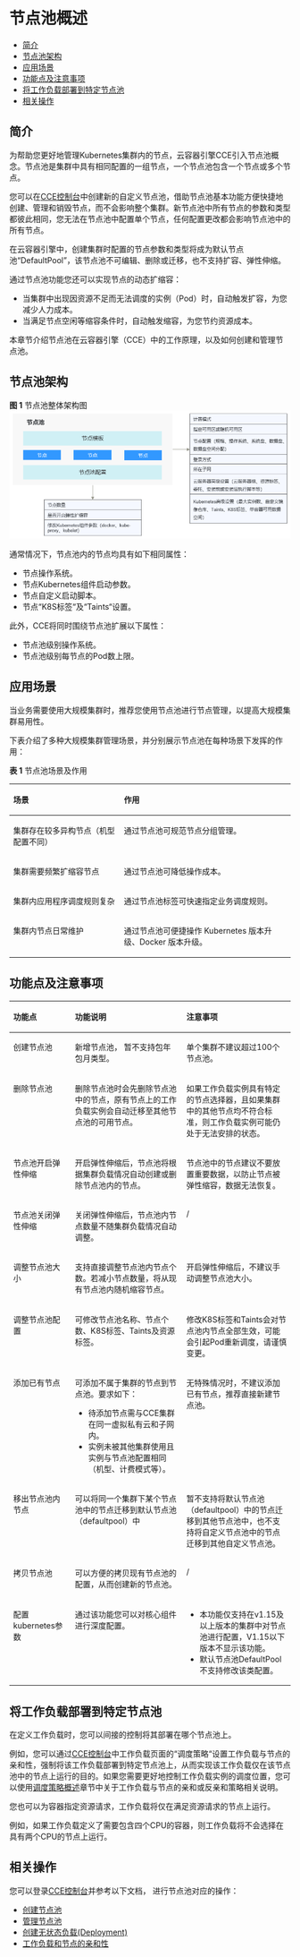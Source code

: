 # 节点池概述<a name="cce_01_0081"></a>

-   [简介](#section11993204511284)
-   [节点池架构](#section1486732122217)
-   [应用场景](#section32131316256)
-   [功能点及注意事项](#section0234145518267)
-   [将工作负载部署到特定节点池](#section12603142443319)
-   [相关操作](#section17716744163316)

## 简介<a name="section11993204511284"></a>

为帮助您更好地管理Kubernetes集群内的节点，云容器引擎CCE引入节点池概念。节点池是集群中具有相同配置的一组节点，一个节点池包含一个节点或多个节点。

您可以在[CCE控制台](https://console.huaweicloud.com/cce2.0/?utm_source=helpcenter)中创建新的自定义节点池，借助节点池基本功能方便快捷地创建、管理和销毁节点，而不会影响整个集群。新节点池中所有节点的参数和类型都彼此相同，您无法在节点池中配置单个节点，任何配置更改都会影响节点池中的所有节点。

在云容器引擎中，创建集群时配置的节点参数和类型将成为默认节点池“DefaultPool”，该节点池不可编辑、删除或迁移，也不支持扩容、弹性伸缩。

通过节点池功能您还可以实现节点的动态扩缩容：

-   当集群中出现因资源不足而无法调度的实例（Pod）时，自动触发扩容，为您减少人力成本。
-   当满足节点空闲等缩容条件时，自动触发缩容，为您节约资源成本。

本章节介绍节点池在云容器引擎（CCE）中的工作原理，以及如何创建和管理节点池。

## 节点池架构<a name="section1486732122217"></a>

**图 1**  节点池整体架构图<a name="fig10621426152210"></a>  
![](figures/节点池整体架构图.png "节点池整体架构图")

通常情况下，节点池内的节点均具有如下相同属性：

-   节点操作系统。
-   节点Kubernetes组件启动参数。
-   节点自定义启动脚本。
-   节点“K8S标签“及“Taints“设置。

此外，CCE将同时围绕节点池扩展以下属性：

-   节点池级别操作系统。
-   节点池级别每节点的Pod数上限。

## 应用场景<a name="section32131316256"></a>

当业务需要使用大规模集群时，推荐您使用节点池进行节点管理，以提高大规模集群易用性。

下表介绍了多种大规模集群管理场景，并分别展示节点池在每种场景下发挥的作用：

**表 1**  节点池场景及作用

<a name="table1736317479258"></a>
<table><thead align="left"><tr id="row336414719256"><th class="cellrowborder" valign="top" width="39.32%" id="mcps1.2.3.1.1"><p id="p5364134792518"><a name="p5364134792518"></a><a name="p5364134792518"></a>场景</p>
</th>
<th class="cellrowborder" valign="top" width="60.68%" id="mcps1.2.3.1.2"><p id="p19364174712511"><a name="p19364174712511"></a><a name="p19364174712511"></a>作用</p>
</th>
</tr>
</thead>
<tbody><tr id="row736464715258"><td class="cellrowborder" valign="top" width="39.32%" headers="mcps1.2.3.1.1 "><p id="p5560152172517"><a name="p5560152172517"></a><a name="p5560152172517"></a>集群存在较多异构节点（机型配置不同）</p>
</td>
<td class="cellrowborder" valign="top" width="60.68%" headers="mcps1.2.3.1.2 "><p id="p556055292512"><a name="p556055292512"></a><a name="p556055292512"></a>通过节点池可规范节点分组管理。</p>
</td>
</tr>
<tr id="row1136494714252"><td class="cellrowborder" valign="top" width="39.32%" headers="mcps1.2.3.1.1 "><p id="p1856095212258"><a name="p1856095212258"></a><a name="p1856095212258"></a>集群需要频繁扩缩容节点</p>
</td>
<td class="cellrowborder" valign="top" width="60.68%" headers="mcps1.2.3.1.2 "><p id="p1956035211257"><a name="p1956035211257"></a><a name="p1956035211257"></a>通过节点池可降低操作成本。</p>
</td>
</tr>
<tr id="row1936417470257"><td class="cellrowborder" valign="top" width="39.32%" headers="mcps1.2.3.1.1 "><p id="p1756045232510"><a name="p1756045232510"></a><a name="p1756045232510"></a>集群内应用程序调度规则复杂</p>
</td>
<td class="cellrowborder" valign="top" width="60.68%" headers="mcps1.2.3.1.2 "><p id="p25602524254"><a name="p25602524254"></a><a name="p25602524254"></a>通过节点池标签可快速指定业务调度规则。</p>
</td>
</tr>
<tr id="row53641847192519"><td class="cellrowborder" valign="top" width="39.32%" headers="mcps1.2.3.1.1 "><p id="p156195217255"><a name="p156195217255"></a><a name="p156195217255"></a>集群内节点日常维护</p>
</td>
<td class="cellrowborder" valign="top" width="60.68%" headers="mcps1.2.3.1.2 "><p id="p25616522258"><a name="p25616522258"></a><a name="p25616522258"></a>通过节点池可便捷操作 Kubernetes 版本升级、Docker 版本升级。</p>
</td>
</tr>
</tbody>
</table>

## 功能点及注意事项<a name="section0234145518267"></a>

<a name="table0843131752720"></a>
<table><thead align="left"><tr id="row15843151716271"><th class="cellrowborder" valign="top" width="21.942194219421943%" id="mcps1.1.4.1.1"><p id="p38431175276"><a name="p38431175276"></a><a name="p38431175276"></a>功能点</p>
</th>
<th class="cellrowborder" valign="top" width="39.603960396039604%" id="mcps1.1.4.1.2"><p id="p14843191752714"><a name="p14843191752714"></a><a name="p14843191752714"></a>功能说明</p>
</th>
<th class="cellrowborder" valign="top" width="38.453845384538454%" id="mcps1.1.4.1.3"><p id="p48430171279"><a name="p48430171279"></a><a name="p48430171279"></a>注意事项</p>
</th>
</tr>
</thead>
<tbody><tr id="row68431917172718"><td class="cellrowborder" valign="top" width="21.942194219421943%" headers="mcps1.1.4.1.1 "><p id="p0579122852710"><a name="p0579122852710"></a><a name="p0579122852710"></a>创建节点池</p>
</td>
<td class="cellrowborder" valign="top" width="39.603960396039604%" headers="mcps1.1.4.1.2 "><p id="p65790289272"><a name="p65790289272"></a><a name="p65790289272"></a>新增节点池， 暂不支持包年包月类型。</p>
</td>
<td class="cellrowborder" valign="top" width="38.453845384538454%" headers="mcps1.1.4.1.3 "><p id="p105791528112711"><a name="p105791528112711"></a><a name="p105791528112711"></a>单个集群不建议超过100个节点池。</p>
</td>
</tr>
<tr id="row1084351717279"><td class="cellrowborder" valign="top" width="21.942194219421943%" headers="mcps1.1.4.1.1 "><p id="p105796289273"><a name="p105796289273"></a><a name="p105796289273"></a>删除节点池</p>
</td>
<td class="cellrowborder" valign="top" width="39.603960396039604%" headers="mcps1.1.4.1.2 "><p id="p1916410397318"><a name="p1916410397318"></a><a name="p1916410397318"></a>删除节点池时会先删除节点池中的节点，原有节点上的工作负载实例会自动迁移至其他节点池的可用节点。</p>
</td>
<td class="cellrowborder" valign="top" width="38.453845384538454%" headers="mcps1.1.4.1.3 "><p id="p75791828182711"><a name="p75791828182711"></a><a name="p75791828182711"></a>如果工作负载实例具有特定的节点选择器，且如果集群中的其他节点均不符合标准，则工作负载实例可能仍处于无法安排的状态。</p>
</td>
</tr>
<tr id="row118434173271"><td class="cellrowborder" valign="top" width="21.942194219421943%" headers="mcps1.1.4.1.1 "><p id="p65790288276"><a name="p65790288276"></a><a name="p65790288276"></a>节点池开启弹性伸缩</p>
</td>
<td class="cellrowborder" valign="top" width="39.603960396039604%" headers="mcps1.1.4.1.2 "><p id="p11579152892711"><a name="p11579152892711"></a><a name="p11579152892711"></a>开启弹性伸缩后，节点池将根据集群负载情况自动创建或删除节点池内的节点。</p>
</td>
<td class="cellrowborder" valign="top" width="38.453845384538454%" headers="mcps1.1.4.1.3 "><p id="p105796284275"><a name="p105796284275"></a><a name="p105796284275"></a>节点池中的节点建议不要放置重要数据，以防止节点被弹性缩容，数据无法恢复。</p>
</td>
</tr>
<tr id="row5843131718272"><td class="cellrowborder" valign="top" width="21.942194219421943%" headers="mcps1.1.4.1.1 "><p id="p18579132802720"><a name="p18579132802720"></a><a name="p18579132802720"></a>节点池关闭弹性伸缩</p>
</td>
<td class="cellrowborder" valign="top" width="39.603960396039604%" headers="mcps1.1.4.1.2 "><p id="p75791228192718"><a name="p75791228192718"></a><a name="p75791228192718"></a>关闭弹性伸缩后，节点池内节点数量不随集群负载情况自动调整。</p>
</td>
<td class="cellrowborder" valign="top" width="38.453845384538454%" headers="mcps1.1.4.1.3 "><p id="p17590142818271"><a name="p17590142818271"></a><a name="p17590142818271"></a>/</p>
</td>
</tr>
<tr id="row98435171275"><td class="cellrowborder" valign="top" width="21.942194219421943%" headers="mcps1.1.4.1.1 "><p id="p18579928102713"><a name="p18579928102713"></a><a name="p18579928102713"></a>调整节点池大小</p>
</td>
<td class="cellrowborder" valign="top" width="39.603960396039604%" headers="mcps1.1.4.1.2 "><p id="p145794286275"><a name="p145794286275"></a><a name="p145794286275"></a>支持直接调整节点池内节点个数。若减小节点数量，将从现有节点池内随机缩容节点。</p>
</td>
<td class="cellrowborder" valign="top" width="38.453845384538454%" headers="mcps1.1.4.1.3 "><p id="p25795288273"><a name="p25795288273"></a><a name="p25795288273"></a>开启弹性伸缩后，不建议手动调整节点池大小。</p>
</td>
</tr>
<tr id="row18431117142713"><td class="cellrowborder" valign="top" width="21.942194219421943%" headers="mcps1.1.4.1.1 "><p id="p1657922832717"><a name="p1657922832717"></a><a name="p1657922832717"></a>调整节点池配置</p>
</td>
<td class="cellrowborder" valign="top" width="39.603960396039604%" headers="mcps1.1.4.1.2 "><p id="p3579182816279"><a name="p3579182816279"></a><a name="p3579182816279"></a>可修改节点池名称、节点个数、K8S标签、Taints及资源标签。</p>
</td>
<td class="cellrowborder" valign="top" width="38.453845384538454%" headers="mcps1.1.4.1.3 "><p id="p857917281274"><a name="p857917281274"></a><a name="p857917281274"></a>修改K8S标签和Taints会对节点池内节点全部生效，可能会引起Pod重新调度，请谨慎变更。</p>
</td>
</tr>
<tr id="row170102513272"><td class="cellrowborder" valign="top" width="21.942194219421943%" headers="mcps1.1.4.1.1 "><p id="p1757922892720"><a name="p1757922892720"></a><a name="p1757922892720"></a>添加已有节点</p>
</td>
<td class="cellrowborder" valign="top" width="39.603960396039604%" headers="mcps1.1.4.1.2 "><p id="p557942817276"><a name="p557942817276"></a><a name="p557942817276"></a>可添加不属于集群的节点到节点池。要求如下：</p>
<a name="ul55791728192710"></a><a name="ul55791728192710"></a><ul id="ul55791728192710"><li>待添加节点需与CCE集群在同一虚拟私有云和子网内。</li><li>实例未被其他集群使用且实例与节点池配置相同（机型、计费模式等）。</li></ul>
</td>
<td class="cellrowborder" valign="top" width="38.453845384538454%" headers="mcps1.1.4.1.3 "><p id="p2058042816277"><a name="p2058042816277"></a><a name="p2058042816277"></a>无特殊情况时，不建议添加已有节点，推荐直接新建节点池。</p>
</td>
</tr>
<tr id="row1209255271"><td class="cellrowborder" valign="top" width="21.942194219421943%" headers="mcps1.1.4.1.1 "><p id="p1558082819279"><a name="p1558082819279"></a><a name="p1558082819279"></a>移出节点池内节点</p>
</td>
<td class="cellrowborder" valign="top" width="39.603960396039604%" headers="mcps1.1.4.1.2 "><p id="p1158014287278"><a name="p1158014287278"></a><a name="p1158014287278"></a>可以将同一个集群下某个节点池中的节点迁移到默认节点池（defaultpool）中</p>
</td>
<td class="cellrowborder" valign="top" width="38.453845384538454%" headers="mcps1.1.4.1.3 "><p id="p8580132811270"><a name="p8580132811270"></a><a name="p8580132811270"></a>暂不支持将默认节点池（defaultpool）中的节点迁移到其他节点池中，也不支持将自定义节点池中的节点迁移到其他自定义节点池。</p>
</td>
</tr>
<tr id="row425414163469"><td class="cellrowborder" valign="top" width="21.942194219421943%" headers="mcps1.1.4.1.1 "><p id="p7254616174618"><a name="p7254616174618"></a><a name="p7254616174618"></a>拷贝节点池</p>
</td>
<td class="cellrowborder" valign="top" width="39.603960396039604%" headers="mcps1.1.4.1.2 "><p id="p1025414163462"><a name="p1025414163462"></a><a name="p1025414163462"></a>可以方便的拷贝现有节点池的配置，从而创建新的节点池。</p>
</td>
<td class="cellrowborder" valign="top" width="38.453845384538454%" headers="mcps1.1.4.1.3 "><p id="p1425461620464"><a name="p1425461620464"></a><a name="p1425461620464"></a>/</p>
</td>
</tr>
<tr id="row1238761814711"><td class="cellrowborder" valign="top" width="21.942194219421943%" headers="mcps1.1.4.1.1 "><p id="p20387141844717"><a name="p20387141844717"></a><a name="p20387141844717"></a><span>配置kubernetes参数</span></p>
</td>
<td class="cellrowborder" valign="top" width="39.603960396039604%" headers="mcps1.1.4.1.2 "><p id="p5387151854714"><a name="p5387151854714"></a><a name="p5387151854714"></a>通过该功能您可以对核心组件进行深度配置。</p>
</td>
<td class="cellrowborder" valign="top" width="38.453845384538454%" headers="mcps1.1.4.1.3 "><a name="ul131631956486"></a><a name="ul131631956486"></a><ul id="ul131631956486"><li>本功能仅支持在v1.15及以上版本的集群中对节点池进行配置，V1.15以下版本不显示该功能。</li><li>默认节点池DefaultPool不支持修改该类配置。</li></ul>
</td>
</tr>
</tbody>
</table>

## 将工作负载部署到特定节点池<a name="section12603142443319"></a>

在定义工作负载时，您可以间接的控制将其部署在哪个节点池上。

例如，您可以通过[CCE控制台](https://console.huaweicloud.com/cce2.0/?utm_source=helpcenter)中工作负载页面的“调度策略“设置工作负载与节点的亲和性，强制将该工作负载部署到特定节点池上，从而实现该工作负载仅在该节点池中的节点上运行的目的。如果您需要更好地控制工作负载实例的调度位置，您可以使用[调度策略概述](调度策略概述.md)章节中关于工作负载与节点的亲和或反亲和策略相关说明。

您也可以为容器指定资源请求，工作负载将仅在满足资源请求的节点上运行。

例如，如果工作负载定义了需要包含四个CPU的容器，则工作负载将不会选择在具有两个CPU的节点上运行。

## 相关操作<a name="section17716744163316"></a>

您可以登录[CCE控制台](https://console.huaweicloud.com/cce2.0/?utm_source=helpcenter)并参考以下文档， 进行节点池对应的操作：

-   [创建节点池](创建节点池.md)
-   [管理节点池](管理节点池.md)
-   [创建无状态负载\(Deployment\)](创建无状态负载(Deployment).md)
-   [工作负载和节点的亲和性](工作负载和节点的亲和性.md)

